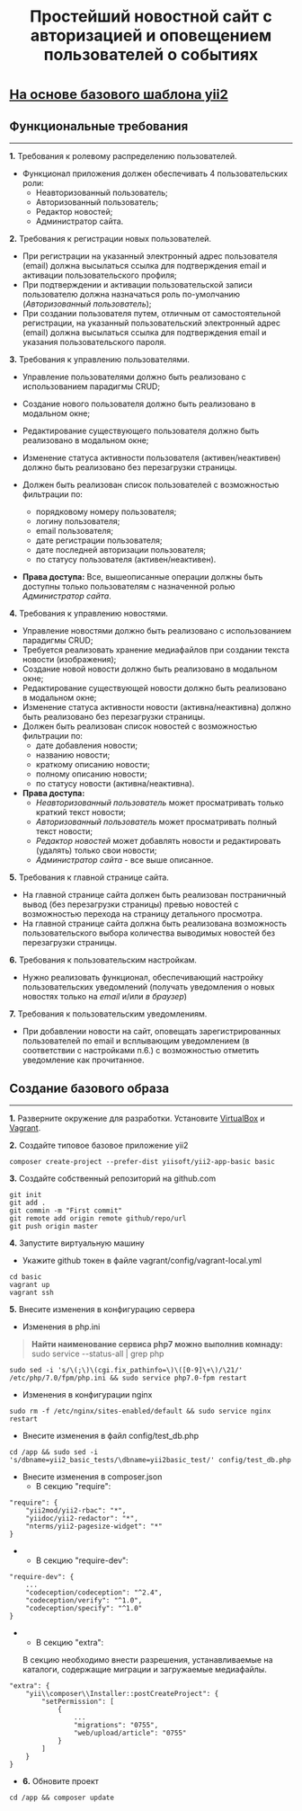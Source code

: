 <p align="center">
    <h1 align="center">Простейший новостной сайт с авторизацией и оповещением пользователей о событиях<h1>
</p>
<p style="font-size: smaller">
<a href="https://github.com/yiisoft/yii2-app-basic" target="_blank">На основе базового шаблона yii2</a>
</p>

## Функциональные требования
----------------------------------
**1.** Требования к ролевому распределению пользователей.
* Функционал приложения должен обеспечивать 4 пользовательских роли:
    * Неавторизованный пользователь;
    * Авторизованный пользователь;
    * Редактор новостей;
    * Администратор сайта.

**2.** Требования к регистрации новых пользователей.
* При регистрации на указанный электронный адрес пользователя (email) должна высылаться ссылка для подтверждения email и активации пользовательского профиля;
* При подтверждении и активации пользовательской записи пользователю должна назначаться роль по-умолчанию (*Авторизованный пользователь*);
* При создании пользователя путем, отличным от самостоятельной регистрации, на указанный пользовательский электронный адрес (email) должна высылаться ссылка для подтверждения email и указания пользовательского пароля.

**3.** Требования к управлению пользователями.
* Управление пользователями должно быть реализовано с использованием парадигмы CRUD;
* Создание нового пользователя должно быть реализовано в модальном окне;
* Редактирование существующего пользователя должно быть реализовано в модальном окне;
* Изменение статуса активности пользователя (активен/неактивен) должно быть реализовано без перезагрузки страницы.
* Должен быть реализован список пользователей с возможностью фильтрации по: 
    * порядковому номеру пользователя;
    * логину пользователя;
    * email пользователя;
    * дате регистрации пользователя;
    * дате последней авторизации пользователя;
    * по статусу пользователя (активен/неактивен).

* **Права доступа:** Все, вышеописанные операции должны быть доступны только пользователям с назначенной ролью *Администратор сайта*.

**4.** Требования к управлению новостями.
* Управление новостями должно быть реализовано с использованием парадигмы CRUD;
* Требуется реализовать хранение медиафайлов при создании текста новости (изображения);
* Создание новой новости должно быть реализовано в модальном окне;
* Редактирование существующей новости должно быть реализовано в модальном окне;
* Изменение статуса активности новости (активна/неактивна) должно быть реализовано без перезагрузки страницы.
* Должен быть реализован список новостей с возможностью фильтрации по: 
    * дате добавления новости;
    * названию новости;
    * краткому описанию новости;
    * полному описанию новости;
    * по статусу новости (активна/неактивна).
* **Права доступа:**
    * *Неавторизованный пользователь* может просматривать только краткий текст новости;
    * *Авторизованный пользователь* может просматривать полный текст новости;
    * *Редактор новостей* может добавлять новости и редактировать (удалять) только свои новости;
    * *Администратор сайта* - все выше описанное. 

**5.** Требования к главной странице сайта.
* На главной странице сайта должен быть реализован постраничный вывод (без перезагрузки страницы) превью новостей с возможностью перехода на страницу детального просмотра.
* На главной странице сайта должна быть реализована возможность пользовательского выбора количества выводимых новостей без перезагрузки страницы.

**6.** Требования к пользовательским настройкам.
* Нужно реализовать функционал, обеспечивающий настройку пользовательских уведомлений (получать уведомления о новых новостях только на *email* и/или *в браузер*) 

**7.** Требования к пользовательским уведомлениям.
* При добавлении новости на сайт, оповещать зарегистрированных пользователей по email и всплывающим уведомлением (в соответствии с настройками п.6.) с возможностью отметить уведомление как прочитанное. 

## Создание базового образа
----------------------------------
**1.** Разверните окружение для разработки.
Установите [VirtualBox](https://www.virtualbox.org/) и [Vagrant](https://www.vagrantup.com/).

**2.** Создайте типовое базовое приложение yii2
```
composer create-project --prefer-dist yiisoft/yii2-app-basic basic
```

**3.** Создайте собственный репозиторий на github.com
```
git init
git add .
git commin -m "First commit"
git remote add origin remote github/repo/url
git push origin master
```
**4.** Запустите виртуальную машину
- Укажите github токен в файле vagrant/config/vagrant-local.yml
```
cd basic
vagrant up
vagrant ssh
```

**5.** Внесите изменения в конфигурацию сервера

- Изменения в php.ini
> **Найти наименование сервиса php7 можно выполнив комнаду:** sudo service --status-all | grep php 

```
sudo sed -i 's/\(;\)\(cgi.fix_pathinfo=\)\([0-9]\+\)/\21/' /etc/php/7.0/fpm/php.ini && sudo service php7.0-fpm restart
```

- Изменения в конфигурации nginx
```
sudo rm -f /etc/nginx/sites-enabled/default && sudo service nginx restart
```

- Внесите изменения в файл config/test_db.php
```
cd /app && sudo sed -i 's/dbname=yii2_basic_tests/\dbname=yii2basic_test/' config/test_db.php
```

* Внесите изменения в composer.json
    * В секцию "require":
````
"require": {
    "yii2mod/yii2-rbac": "*",
    "yiidoc/yii2-redactor": "*",
    "nterms/yii2-pagesize-widget": "*"
}
````

* 
    * В секцию "require-dev":
````
"require-dev": {
    ...
    "codeception/codeception": "^2.4",
    "codeception/verify": "^1.0",
    "codeception/specify": "^1.0"
}
````
* 
    * В секцию "extra":
    <p></p>В секцию необходимо внести разрешения, устанавливаемые на каталоги, содержащие миграции и загружаемые медиафайлы.</p>
````
"extra": {
    "yii\\composer\\Installer::postCreateProject": {
        "setPermission": [
            {
                ...
                "migrations": "0755",
                "web/upload/article": "0755"
            }
        ]
    }
}
````

- **6.** Обновите проект
```
cd /app && composer update
```
